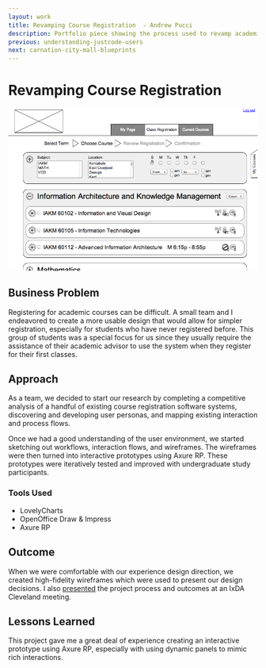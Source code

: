 ```yaml
---
layout: work
title: Revamping Course Registration  - Andrew Pucci
description: Portfolio piece showing the process used to revamp academic course registration.
previous: understanding-justcode-users
next: carnation-city-mall-blueprints
---
```

# Revamping Course Registration
![Revamping Course Registration](/img/course-selection.png)

## Business Problem
Registering for academic courses can be difficult. A small team and I endeavored to create a more usable design that would allow for simpler registration, especially for students who have never registered before. This group of students was a special focus for us since they usually require the assistance of their academic advisor to use the system when they register for their first classes.

## Approach
As a team, we decided to start our research by completing a competitive analysis of a handful of existing course registration software systems, discovering and developing user personas, and mapping existing interaction and process flows.

Once we had a good understanding of the user environment, we started sketching out workflows, interaction flows, and wireframes. The wireframes were then turned into interactive prototypes using Axure RP. These prototypes were iteratively tested and improved with undergraduate study participants.

### Tools Used
* LovelyCharts
* OpenOffice Draw & Impress
* Axure RP

## Outcome
When we were comfortable with our experience design direction, we created high-fidelity wireframes which were used to present our design decisions.
I also [presented](http://www.slideshare.net/andrewrpucci/ixda-cleveland-ux-show-tell-oct-2011) the project process and outcomes at an IxDA Cleveland meeting.

## Lessons Learned
This project gave me a great deal of experience creating an interactive prototype using Axure RP, especially with using dynamic panels to mimic rich interactions.